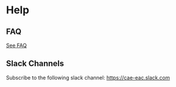 # Help

## FAQ

[See FAQ](FAQ.md)

## Slack Channels
Subscribe to the following slack channel:
https://cae-eac.slack.com



